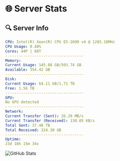 # 🌐 Server Stats
## 🔍 Server Info
```yaml
CPU: Intel(R) Xeon(R) CPU E5-2699 v4 @ 1285.16MHz
CPU Usage: 0.40%
Cores: 44P | 88T
-----------------------------------
Memory:
Current Usage: 145.88 GB/503.74 GB
Available: 354.42 GB
-----------------------------------
Disk:
Current Usage: 64.11 GB/1.71 TB
Free: 1.56 TB
-----------------------------------
GPU:
No GPU detected
-----------------------------------
Network:
Current Transfer (Sent): 26.29 MB/s
Current Transfer (Received): 130.05 KB/s
Total Sent: 37.48 TB
Total Received: 324.30 GB
-----------------------------------
Uptime:
23d 18h 15m 34s
```
![GitHub Stats](https://img.shields.io/badge/Updated-2025-03-31_15:38:23-blue)